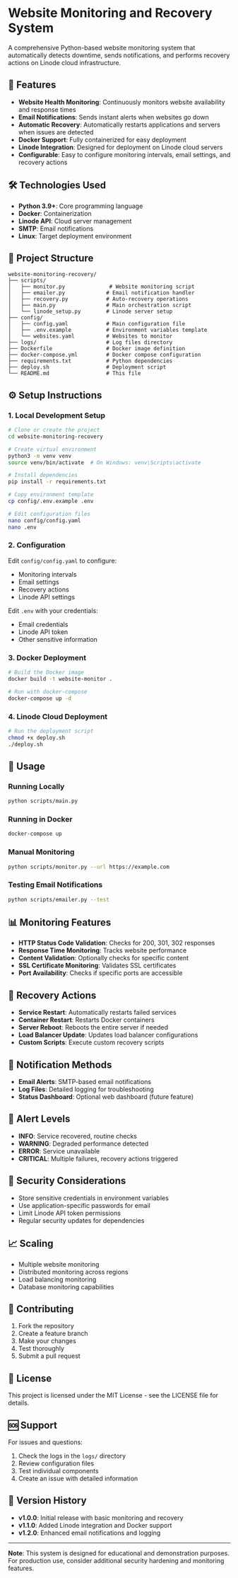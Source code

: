 # Website Monitoring and Recovery System

A comprehensive Python-based website monitoring system that automatically detects downtime, sends notifications, and performs recovery actions on Linode cloud infrastructure.

## 🚀 Features

- **Website Health Monitoring**: Continuously monitors website availability and response times
- **Email Notifications**: Sends instant alerts when websites go down
- **Automatic Recovery**: Automatically restarts applications and servers when issues are detected
- **Docker Support**: Fully containerized for easy deployment
- **Linode Integration**: Designed for deployment on Linode cloud servers
- **Configurable**: Easy to configure monitoring intervals, email settings, and recovery actions

## 🛠 Technologies Used

- **Python 3.9+**: Core programming language
- **Docker**: Containerization
- **Linode API**: Cloud server management
- **SMTP**: Email notifications
- **Linux**: Target deployment environment

## 📁 Project Structure

```
website-monitoring-recovery/
├── scripts/
│   ├── monitor.py              # Website monitoring script
│   ├── emailer.py             # Email notification handler
│   ├── recovery.py            # Auto-recovery operations
│   ├── main.py                # Main orchestration script
│   └── linode_setup.py        # Linode server setup
├── config/
│   ├── config.yaml            # Main configuration file
│   ├── .env.example           # Environment variables template
│   └── websites.yaml          # Websites to monitor
├── logs/                      # Log files directory
├── Dockerfile                 # Docker image definition
├── docker-compose.yml         # Docker compose configuration
├── requirements.txt           # Python dependencies
├── deploy.sh                  # Deployment script
└── README.md                  # This file
```

## ⚙️ Setup Instructions

### 1. Local Development Setup

```bash
# Clone or create the project
cd website-monitoring-recovery

# Create virtual environment
python3 -m venv venv
source venv/bin/activate  # On Windows: venv\Scripts\activate

# Install dependencies
pip install -r requirements.txt

# Copy environment template
cp config/.env.example .env

# Edit configuration files
nano config/config.yaml
nano .env
```

### 2. Configuration

Edit `config/config.yaml` to configure:
- Monitoring intervals
- Email settings
- Recovery actions
- Linode API settings

Edit `.env` with your credentials:
- Email credentials
- Linode API token
- Other sensitive information

### 3. Docker Deployment

```bash
# Build the Docker image
docker build -t website-monitor .

# Run with docker-compose
docker-compose up -d
```

### 4. Linode Cloud Deployment

```bash
# Run the deployment script
chmod +x deploy.sh
./deploy.sh
```

## 🔧 Usage

### Running Locally
```bash
python scripts/main.py
```

### Running in Docker
```bash
docker-compose up
```

### Manual Monitoring
```bash
python scripts/monitor.py --url https://example.com
```

### Testing Email Notifications
```bash
python scripts/emailer.py --test
```

## 📊 Monitoring Features

- **HTTP Status Code Validation**: Checks for 200, 301, 302 responses
- **Response Time Monitoring**: Tracks website performance
- **Content Validation**: Optionally checks for specific content
- **SSL Certificate Monitoring**: Validates SSL certificates
- **Port Availability**: Checks if specific ports are accessible

## 🔄 Recovery Actions

- **Service Restart**: Automatically restarts failed services
- **Container Restart**: Restarts Docker containers
- **Server Reboot**: Reboots the entire server if needed
- **Load Balancer Update**: Updates load balancer configurations
- **Custom Scripts**: Execute custom recovery scripts

## 📧 Notification Methods

- **Email Alerts**: SMTP-based email notifications
- **Log Files**: Detailed logging for troubleshooting
- **Status Dashboard**: Optional web dashboard (future feature)

## 🚨 Alert Levels

- **INFO**: Service recovered, routine checks
- **WARNING**: Degraded performance detected
- **ERROR**: Service unavailable
- **CRITICAL**: Multiple failures, recovery actions triggered

## 🔐 Security Considerations

- Store sensitive credentials in environment variables
- Use application-specific passwords for email
- Limit Linode API token permissions
- Regular security updates for dependencies

## 📈 Scaling

- Multiple website monitoring
- Distributed monitoring across regions
- Load balancing monitoring
- Database monitoring capabilities

## 🤝 Contributing

1. Fork the repository
2. Create a feature branch
3. Make your changes
4. Test thoroughly
5. Submit a pull request

## 📄 License

This project is licensed under the MIT License - see the LICENSE file for details.

## 🆘 Support

For issues and questions:
1. Check the logs in the `logs/` directory
2. Review configuration files
3. Test individual components
4. Create an issue with detailed information

## 🔄 Version History

- **v1.0.0**: Initial release with basic monitoring and recovery
- **v1.1.0**: Added Linode integration and Docker support
- **v1.2.0**: Enhanced email notifications and logging

---

**Note**: This system is designed for educational and demonstration purposes. For production use, consider additional security hardening and monitoring features.